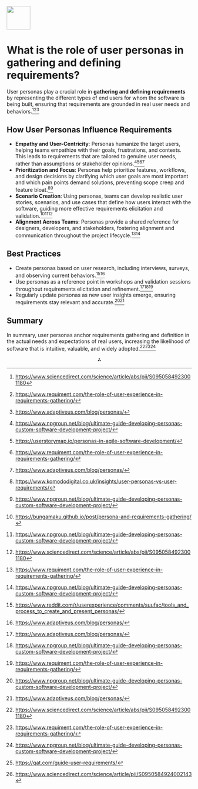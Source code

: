 <img src="https://r2cdn.perplexity.ai/pplx-full-logo-primary-dark%402x.png" style="height:64px;margin-right:32px"/>

# What is the role of user personas in gathering and defining requirements?

User personas play a crucial role in **gathering and defining requirements** by representing the different types of end users for whom the software is being built, ensuring that requirements are grounded in real user needs and behaviors.[^4][^6][^9]

## How User Personas Influence Requirements

- **Empathy and User-Centricity**: Personas humanize the target users, helping teams empathize with their goals, frustrations, and contexts. This leads to requirements that are tailored to genuine user needs, rather than assumptions or stakeholder opinions.[^3][^5][^6][^9]
- **Prioritization and Focus**: Personas help prioritize features, workflows, and design decisions by clarifying which user goals are most important and which pain points demand solutions, preventing scope creep and feature bloat.[^2][^3]
- **Scenario Creation**: Using personas, teams can develop realistic user stories, scenarios, and use cases that define how users interact with the software, guiding more effective requirements elicitation and validation.[^10][^3][^4]
- **Alignment Across Teams**: Personas provide a shared reference for designers, developers, and stakeholders, fostering alignment and communication throughout the project lifecycle.[^6][^3]


## Best Practices

- Create personas based on user research, including interviews, surveys, and observing current behaviors.[^8][^9]
- Use personas as a reference point in workshops and validation sessions throughout requirements elicitation and refinement.[^9][^3][^6]
- Regularly update personas as new user insights emerge, ensuring requirements stay relevant and accurate.[^3][^9]


## Summary

In summary, user personas anchor requirements gathering and definition in the actual needs and expectations of real users, increasing the likelihood of software that is intuitive, valuable, and widely adopted.[^4][^6][^3]
<span style="display:none">[^1][^7]</span>

<div style="text-align: center">⁂</div>

[^1]: https://qat.com/guide-user-requirements/

[^2]: https://www.komododigital.co.uk/insights/user-personas-vs-user-requirements/

[^3]: https://www.npgroup.net/blog/ultimate-guide-developing-personas-custom-software-development-project/

[^4]: https://www.sciencedirect.com/science/article/abs/pii/S0950584923001180

[^5]: https://userstorymap.io/personas-in-agile-software-development/

[^6]: https://www.requiment.com/the-role-of-user-experience-in-requirements-gathering/

[^7]: https://www.sciencedirect.com/science/article/pii/S0950584924002143

[^8]: https://www.reddit.com/r/userexperience/comments/suufac/tools_and_process_to_create_and_present_personas/

[^9]: https://www.adaptiveus.com/blog/personas/

[^10]: https://bungamaku.github.io/post/persona-and-requirements-gathering/

